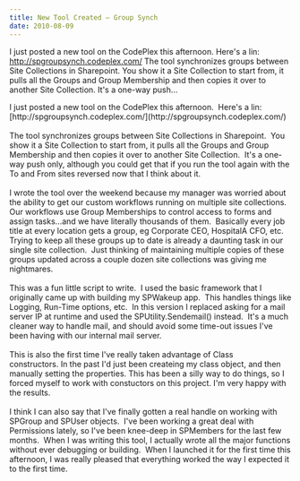 ```yaml
---
title: New Tool Created – Group Synch
date: 2010-08-09
---
```


I just posted a new tool on the CodePlex this afternoon. Here's a lin: http://spgroupsynch.codeplex.com/ The tool synchronizes groups between Site Collections in Sharepoint. You show it a Site Collection to start from, it pulls all the Groups and Group Membership and then copies it over to another Site Collection. It's a one-way push…


<!-- end -->

<div>I just posted a new tool on the CodePlex this afternoon.  Here's a lin: [http://spgroupsynch.codeplex.com/](http://spgroupsynch.codeplex.com/)</div>
<div> </div>
<div>The tool synchronizes groups between Site Collections in Sharepoint.  You show it a Site Collection to start from, it pulls all the Groups and Group Membership and then copies it over to another Site Collection.  It's a one-way push only, although you could get that if you run the tool again with the To and From sites reversed now that I think about it.</div>
<div> </div>
<div>I wrote the tool over the weekend because my manager was worried about the ability to get our custom workflows running on multiple site collections.  Our workflows use Group Memberships to control access to forms and assign tasks…and we have literally thousands of them.  Basically every job title at every location gets a group, eg Corporate CEO, HospitalA CFO, etc.  Trying to keep all these groups up to date is already a daunting task in our single site collection.  Just thinking of maintaining multiple copies of these groups updated across a couple dozen site collections was giving me nightmares.</div>
<div> </div>
<div>This was a fun little script to write.  I used the basic framework that I originally came up with building my SPWakeup app.  This handles things like Logging, Run-Time options, etc.  In this version I replaced asking for a mail server IP at runtime and used the SPUtility.Sendemail() instead.  It's a much cleaner way to handle mail, and should avoid some time-out issues I've been having with our internal mail server. </div>
<div> </div>
<div>This is also the first time I've really taken advantage of Class constructors. In the past I'd just been createing my class object, and then manually setting the properties. This has been a silly way to do things, so I forced myself to work with constuctors on this project. I'm very happy with the results.</div>
<div> </div>
<div>I think I can also say that I've finally gotten a real handle on working with SPGroup and SPUser objects.  I've been working a great deal with Permissions lately, so I've been knee-deep in SPMembers for the last few months.  When I was writing this tool, I actually wrote all the major functions without ever debugging or building.  When I launched it for the first time this afternoon, I was really pleased that everything worked the way I expected it to the first time.</div>
<div> </div>
<div> </div>
<div> </div>
<div> </div>

